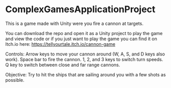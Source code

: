 # ComplexGamesApplicationProject
This is a game made with Unity were you fire a cannon at targets.

You can download the repo and open it as a Unity project to play the game and view the code or if you just want to play the game you can find it on Itch.io here: https://tellyourtale.itch.io/cannon-game

Controls:
Arrow keys to move your cannon around (W, A, S, and D keys also work).
Space bar to fire the cannon.
1, 2, and 3 keys to switch turn speeds.
Q key to switch between close and far range cannons.

Objective:
Try to hit the ships that are sailing around you with a few shots as possible. 
